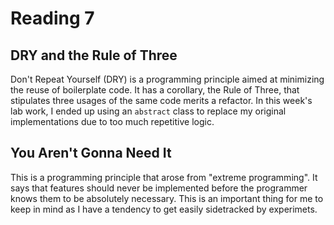 # Reading 7

## DRY and the Rule of Three

Don't Repeat Yourself (DRY) is a programming principle aimed at minimizing the reuse of boilerplate code. It has a corollary, the Rule of Three, that stipulates three usages of the same code merits a refactor. In this week's lab work, I ended up using an `abstract` class to replace my original implementations due to too much repetitive logic.

## You Aren't Gonna Need It

This is a programming principle that arose from "extreme programming". It says that features should never be implemented before the programmer knows them to be absolutely necessary. This is an important thing for me to keep in mind as I have a tendency to get easily sidetracked by experimets.